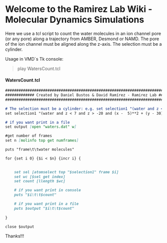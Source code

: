 # Welcome to the Ramirez Lab Wiki - Molecular Dynamics Simulations

Here we use a _tcl_ script to count the water molecules in an ion channel pore (or any pore) along a trajectory from AMBER, Desmond or NAMD. The pore of the ion channel must be aligned along the z-axis. The selection must be a cylinder.
 

Usage in VMD´s Tk console: 
>play  WatersCount.tcl


#### WatersCount.tcl
```markdown
#################################################################################
############# Created by Daniel Bustos & David Ramírez - Ramirez Lab #############
#################################################################################

# The selection must be a cylinder: e.g. set selection1 "(water and z < Hmax and z > Hmin and (x - xinitial)**2 + (y - yinitial)**2 < r^2) and name 0"
set selection1 "(water and z < 7 and z > -20 and (x -  5)**2 + (y - 30)**2 < 120) and name O"

# if you want print in a file
set output [open "waters.dat" w] 

#get number of frames	
set n [molinfo top get numframes]

puts "frame\t\twater molecules"

for {set i 0} {$i < $n} {incr i} {
	

	set sel [atomselect top "$selection1" frame $i]
	set wc [$sel get index]
	set count [llength $wc]

	# if you want print in console
	puts "$i\t\t$count"

	# if you want print in a file
	puts $output "$i\t\t$count"
	
}

close $output 
```


Thanks!!!

